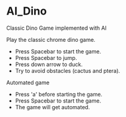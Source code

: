 # AI_Dino
Classic Dino Game implemented with AI

Play the classic chrome dino game.
- Press Spacebar to start the game.
- Press Spacebar to jump.
- Press down arrow to duck.
- Try to avoid obstacles (cactus and ptera).

Automated game
- Press 'a' before starting the game.
- Press Spacebar to start the game.
- The game will get automated.
